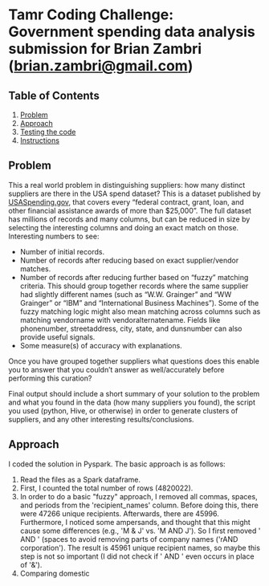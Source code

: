 # Tamr Coding Challenge: Government spending data analysis submission for Brian Zambri (brian.zambri@gmail.com)

## Table of Contents
1. [Problem](README.md#problem)
1. [Approach](README.md#steps-to-submit-your-solution)
1. [Testing the code](README.md#testing-your-code)
1. [Instructions](README.md#instructions)

## Problem
This a real world problem in distinguishing suppliers: how many distinct suppliers are there in the USA spend dataset?
This is a dataset published by [USASpending.gov](http://usaspending.gov), that covers every “federal contract, grant, loan, and other financial assistance awards of more than $25,000”. The full dataset has millions of records and many columns, but can be reduced in size by selecting the interesting columns and doing an exact match on those. Interesting numbers to see:
* Number of initial records.
* Number of records after reducing based on exact supplier/vendor matches.
* Number of records after reducing further based on “fuzzy” matching criteria. This should
group together records where the same supplier had slightly different names (such as “W.W. Grainger” and “WW Grainger” or “IBM” and “International Business Machines”). Some of the fuzzy matching logic might also mean matching across columns such as matching vendorname with vendoralternatename. Fields like phonenumber, streetaddress, city, state, and dunsnumber can also provide useful signals.
* Some measure(s) of accuracy with explanations.

Once you have grouped together suppliers what questions does this enable you to answer that you couldn’t answer as well/accurately before performing this curation?

Final output should include a short summary of your solution to the problem and what you found in the data (how many suppliers you found), the script you used (python, Hive, or otherwise) in order to generate clusters of suppliers, and any other interesting results/conclusions.

## Approach
I coded the solution in Pyspark. The basic approach is as follows: 
1. Read the files  as a Spark dataframe.
2. First, I counted the total number of rows (4820022).
3. In order to do a basic "fuzzy" approach, I removed all commas, spaces, and periods from the 'recipient_names' column. Before doing this, there were 47266 unique recipients. Afterwards, there are 45996. Furthermore, I noticed some ampersands, and thought that this might cause some differences (e.g., 'M & J' vs. 'M AND J'). So I first removed ' AND ' (spaces to avoid removing parts of company names ('rAND corporation'). The result is 45961 unique recipient names, so maybe this step is not so important (I did not check if ' AND ' even occurs in place of '&').
4. Comparing domestic

